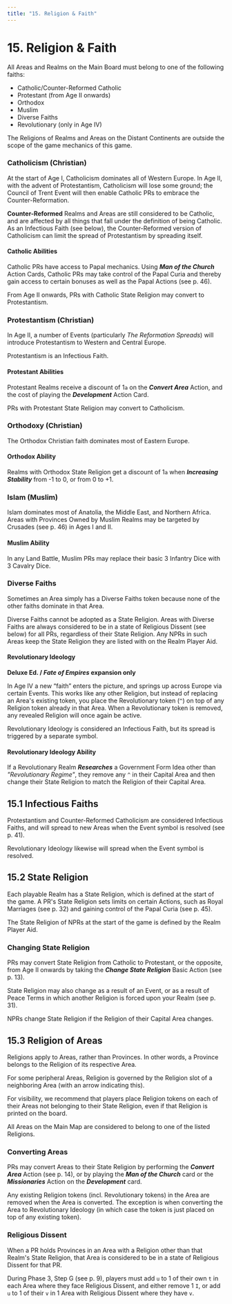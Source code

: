 ```yaml
---
title: "15. Religion & Faith"
---
```


# 15. Religion & Faith

All Areas and Realms on the Main Board must belong to one of the following faiths:
- Catholic/Counter-Reformed Catholic
- Protestant (from Age II onwards)
- Orthodox
- Muslim
- Diverse Faiths
- Revolutionary (only in Age IV)

The Religions of Realms and Areas on the Distant Continents are outside the scope of the game mechanics of this game.

### Catholicism (Christian)

At the start of Age I, Catholicism dominates all of Western Europe. In Age II, with the advent of Protestantism, Catholicism will lose some ground; the Council of Trent Event will then enable Catholic PRs to embrace the Counter-Reformation.

**Counter-Reformed** Realms and Areas are still considered to be Catholic, and are affected by all things that fall under the definition of being Catholic. As an Infectious Faith (see below), the Counter-Reformed version of Catholicism can limit the spread of Protestantism by spreading itself.

#### Catholic Abilities

Catholic PRs have access to Papal mechanics. Using ***Man of the Church*** Action Cards, Catholic PRs may take control of the Papal Curia and thereby gain access to certain bonuses as well as the Papal Actions (see p. 46).

From Age II onwards, PRs with Catholic State Religion may convert to Protestantism.

### Protestantism (Christian)

In Age II, a number of Events (particularly *The Reformation Spreads*) will introduce Protestantism to Western and Central Europe.

Protestantism is an Infectious Faith.

#### Protestant Abilities

Protestant Realms receive a discount of 1`a` on the ***Convert Area*** Action, and the cost of playing the ***Development*** Action Card.

PRs with Protestant State Religion may convert to Catholicism.

### Orthodoxy (Christian)

The Orthodox Christian faith dominates most of Eastern Europe.

#### Orthodox Ability

Realms with Orthodox State Religion get a discount of 1`a` when ***Increasing Stability*** from -1 to 0, or from 0 to +1.

### Islam (Muslim)

Islam dominates most of Anatolia, the Middle East, and Northern Africa. Areas with Provinces Owned by Muslim Realms may be targeted by Crusades (see p. 46) in Ages I and II.

#### Muslim Ability

In any Land Battle, Muslim PRs may replace their basic 3 Infantry Dice with 3 Cavalry Dice.

### Diverse Faiths

Sometimes an Area simply has a Diverse Faiths token because none of the other faiths dominate in that Area.

Diverse Faiths cannot be adopted as a State Religion. Areas with Diverse Faiths are always considered to be in a state of Religious Dissent (see below) for all PRs, regardless of their State Religion. Any NPRs in such Areas keep the State Religion they are listed with on the Realm Player Aid.

#### Revolutionary Ideology

**Deluxe Ed. / *Fate of Empires* expansion only**

In Age IV a new “faith” enters the picture, and springs up across Europe via certain Events. This works like any other Religion, but instead of replacing an Area's existing token, you place the Revolutionary token (`^`) on top of any Religion token already in that Area. When a Revolutionary token is removed, any revealed Religion will once again be active.

Revolutionary Ideology is considered an Infectious Faith, but its spread is triggered by a separate symbol.

#### Revolutionary Ideology Ability

If a Revolutionary Realm ***Researches*** a Government Form Idea other than *"Revolutionary Regime"*, they remove any `^` in their Capital Area and then change their State Religion to match the Religion of their Capital Area.

## 15.1 Infectious Faiths

Protestantism and Counter-Reformed Catholicism are considered Infectious Faiths, and will spread to new Areas when the <cross> Event symbol is resolved (see p. 41).

Revolutionary Ideology likewise will spread when the <fist> Event symbol is resolved.

## 15.2 State Religion

Each playable Realm has a State Religion, which is defined at the start of the game. A PR's State Religion sets limits on certain Actions, such as Royal Marriages (see p. 32) and gaining control of the Papal Curia (see p. 45).

The State Religion of NPRs at the start of the game is defined by the Realm Player Aid.

### Changing State Religion

PRs may convert State Religion from Catholic to Protestant, or the opposite, from Age II onwards by taking the ***Change State Religion*** Basic Action (see p. 13).

State Religion may also change as a result of an Event, or as a result of Peace Terms in which another Religion is forced upon your Realm (see p. 31).

NPRs change State Religion if the Religion of their Capital Area changes.

## 15.3 Religion of Areas

Religions apply to Areas, rather than Provinces. In other words, a Province belongs to the Religion of its respective Area.

For some peripheral Areas, Religion is governed by the Religion slot of a neighboring Area (with an arrow indicating this).

For visibility, we recommend that players place Religion tokens on each of their Areas not belonging to their State Religion, even if that Religion is printed on the board.

All Areas on the Main Map are considered to belong to one of the listed Religions.

### Converting Areas

PRs may convert Areas to their State Religion by performing the ***Convert Area*** Action (see p. 14), or by playing the ***Man of the Church*** card or the ***Missionaries*** Action on the ***Development*** card.

Any existing Religion tokens (incl. Revolutionary tokens) in the Area are removed when the Area is converted. The exception is when converting the Area to Revolutionary Ideology (in which case the token is just placed on top of any existing token).

### Religious Dissent

When a PR holds Provinces in an Area with a Religion other than that Realm's State Religion, that Area is considered to be in a state of Religious Dissent for that PR.

During Phase 3, Step G (see p. 9), players must add `u` to 1 of their own `t` in each Area where they face Religious Dissent, and either remove 1 `I`, or add `u` to 1 of their `v` in 1 Area with Religious Dissent where they have `v`.